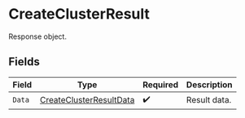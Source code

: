 # CreateClusterResult

Response object.


## Fields

| Field                                                                     | Type                                                                      | Required                                                                  | Description                                                               |
| ------------------------------------------------------------------------- | ------------------------------------------------------------------------- | ------------------------------------------------------------------------- | ------------------------------------------------------------------------- |
| `Data`                                                                    | [CreateClusterResultData](../../models/shared/createclusterresultdata.md) | :heavy_check_mark:                                                        | Result data.                                                              |